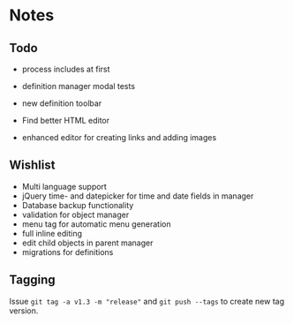 # Notes

## Todo

* process includes at first
* definition manager modal tests
* new definition toolbar

* Find better HTML editor
* enhanced editor for creating links and adding images

## Wishlist

* Multi language support
* jQuery time- and datepicker for time and date fields in manager
* Database backup functionality
* validation for object manager
* menu tag for automatic menu generation
* full inline editing
* edit child objects in parent manager
* migrations for definitions

## Tagging

Issue `git tag -a v1.3 -m "release"` and `git push --tags` to create new tag version.
